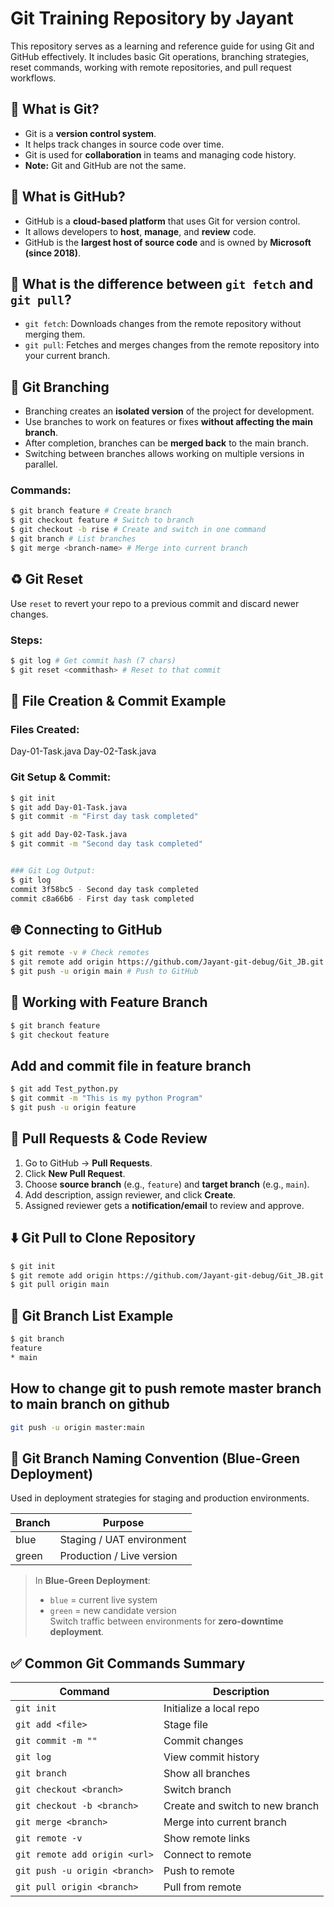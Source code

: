 # Git Training Repository by Jayant

This repository serves as a learning and reference guide for using Git and GitHub effectively. It includes basic Git operations, branching strategies, reset commands, working with remote repositories, and pull request workflows.

## 📌 What is Git?

- Git is a **version control system**.
- It helps track changes in source code over time.
- Git is used for **collaboration** in teams and managing code history.
- **Note:** Git and GitHub are not the same.

## 📌 What is GitHub?

- GitHub is a **cloud-based platform** that uses Git for version control.
- It allows developers to **host**, **manage**, and **review** code.
- GitHub is the **largest host of source code** and is owned by **Microsoft (since 2018)**.

## 📌 What is the difference between `git fetch` and `git pull`?

- `git fetch`: Downloads changes from the remote repository without merging them.
- `git pull`: Fetches and merges changes from the remote repository into your current branch.

## 🔀 Git Branching

- Branching creates an **isolated version** of the project for development.
- Use branches to work on features or fixes **without affecting the main branch**.
- After completion, branches can be **merged back** to the main branch.
- Switching between branches allows working on multiple versions in parallel.

### Commands:
```bash
$ git branch feature # Create branch
$ git checkout feature # Switch to branch
$ git checkout -b rise # Create and switch in one command
$ git branch # List branches
$ git merge <branch-name> # Merge into current branch
```


## ♻️ Git Reset

Use `reset` to revert your repo to a previous commit and discard newer changes.

### Steps:
```bash
$ git log # Get commit hash (7 chars)
$ git reset <commithash> # Reset to that commit
```

## 📁 File Creation & Commit Example

### Files Created:
Day-01-Task.java
Day-02-Task.java


### Git Setup & Commit:
```bash
$ git init
$ git add Day-01-Task.java
$ git commit -m "First day task completed"

$ git add Day-02-Task.java
$ git commit -m "Second day task completed"


### Git Log Output:
$ git log
commit 3f58bc5 - Second day task completed
commit c8a66b6 - First day task completed
```
## 🌐 Connecting to GitHub
```bash
$ git remote -v # Check remotes
$ git remote add origin https://github.com/Jayant-git-debug/Git_JB.git
$ git push -u origin main # Push to GitHub
```

## 🚀 Working with Feature Branch

```bash
$ git branch feature
$ git checkout feature
```
## Add and commit file in feature branch
```bash
$ git add Test_python.py
$ git commit -m "This is my python Program"
$ git push -u origin feature
```


## 🔁 Pull Requests & Code Review

1. Go to GitHub → **Pull Requests**.
2. Click **New Pull Request**.
3. Choose **source branch** (e.g., `feature`) and **target branch** (e.g., `main`).
4. Add description, assign reviewer, and click **Create**.
5. Assigned reviewer gets a **notification/email** to review and approve.

## ⬇️ Git Pull to Clone Repository
```bash
$ git init
$ git remote add origin https://github.com/Jayant-git-debug/Git_JB.git
$ git pull origin main
```
## 🌿 Git Branch List Example
```bash
$ git branch
feature
* main
```
## How to change git to push remote master branch to main branch on github
```bash
git push -u origin master:main
```


## 🎨 Git Branch Naming Convention (Blue-Green Deployment)
Used in deployment strategies for staging and production environments.

| Branch | Purpose                    |
|--------|----------------------------|
| blue   | Staging / UAT environment  |
| green  | Production / Live version  |

> In **Blue-Green Deployment**:
> - `blue` = current live system
> - `green` = new candidate version  
> Switch traffic between environments for **zero-downtime deployment**.

## ✅ Common Git Commands Summary
| Command | Description |
|---------|-------------|
| `git init` | Initialize a local repo |
| `git add <file>` | Stage file |
| `git commit -m ""` | Commit changes |
| `git log` | View commit history |
| `git branch` | Show all branches |
| `git checkout <branch>` | Switch branch |
| `git checkout -b <branch>` | Create and switch to new branch |
| `git merge <branch>` | Merge into current branch |
| `git remote -v` | Show remote links |
| `git remote add origin <url>` | Connect to remote |
| `git push -u origin <branch>` | Push to remote |
| `git pull origin <branch>` | Pull from remote |





